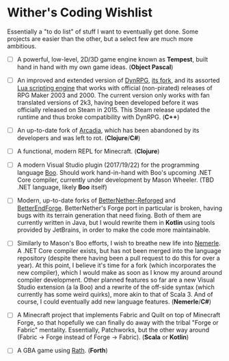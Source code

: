 # Wither's Coding Wishlist

Essentially a "to do list" of stuff I want to eventually get done. Some projects are easier than the other, but a select few are much more ambitious.

- [ ] A powerful, low-level, 2D/3D game engine known as __Tempest__, built hand in hand with my own game ideas. (__Object Pascal__)

- [ ] An improved and extended version of [DynRPG](https://github.com/CherryDT/DynRPG), [its fork](https://github.com/rewrking/DynRPG), and its assorted [Lua scripting engine](https://github.com/kyuu/dynrpg-rpgss) that works with official (non-pirated) releases of RPG Maker 2003 and 2000. The current version only works with fan translated versions of 2k3, having been developed before it was officially released on Steam in 2015. This Steam release updated the runtime and thus broke compatibility with DynRPG. (__C++__)

- [ ] An up-to-date fork of [Arcadia](https://github.com/arcadia-unity/Arcadia), which has been abandoned by its developers and was left to rot. (__Clojure__/__C#__)

- [ ] A functional, modern REPL for Minecraft. (__Clojure__)

- [ ] A modern Visual Studio plugin (2017/19/22) for the programming language [Boo](https://en.wikipedia.org/wiki/Boo_(programming_language)). Should work hand-in-hand with Boo's upcoming .NET Core compiler, currently under development by Mason Wheeler. (TBD .NET language, likely __Boo__ itself)

- [ ] Modern, up-to-date forks of [BetterNether-Reforged](https://github.com/Someone-Else-Was-Taken/BetterNether-Reforged) and [BetterEndForge](https://github.com/Beethoven92/BetterEndForge). BetterNether's Forge port in particular is broken, having bugs with its terrain generation that need fixing. Both of them are currently written in Java, but I would rewrite them in __Kotlin__ using tools provided by JetBrains, in order to make the code more maintainable.

- [ ] Similarly to Mason's Boo efforts, I wish to breathe new life into [Nemerle](https://en.wikipedia.org/wiki/Nemerle). A .NET Core compiler exists, but has not been merged into the language repository (despite there having been a pull request to do this for over a year). At this point, I believe it's time for a fork (which incorporates the new compiler), which I would make as soon as I know my around around compiler development. Other planned features so far are a new Visual Studio extension (a la Boo) and a rewrite of the off-side syntax (which currently has some weird quirks), more akin to that of Scala 3. And of course, I could eventually add new language features. (__Nemerle__/__C#__)

- [ ] A Minecraft project that implements Fabric and Quilt on top of Minecraft Forge, so that hopefully we can finally do away with the tribal "Forge or Fabric" mentality. Essentially, Patchworks, but the other way around (Fabric -> Forge instead of Forge -> Fabric). (__Scala__ or __Kotlin__)

- [ ] A GBA game using [Rath](https://github.com/stuij/rath). (__Forth__)
